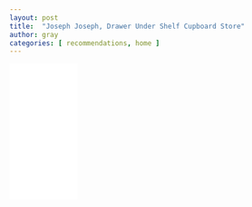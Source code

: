 ```yaml
---
layout: post
title:  "Joseph Joseph, Drawer Under Shelf Cupboard Store"
author: gray
categories: [ recommendations, home ]
---
```


<iframe sandbox="allow-popups allow-scripts allow-modals allow-forms allow-same-origin" style="width:120px;height:240px;" marginwidth="0" marginheight="0" scrolling="no" frameborder="0" src="//ws-na.amazon-adsystem.com/widgets/q?ServiceVersion=20070822&OneJS=1&Operation=GetAdHtml&MarketPlace=US&source=ss&ref=as_ss_li_til&ad_type=product_link&tracking_id=grayinfilm-20&language=en_US&marketplace=amazon&region=US&placement=B07R6NC943&asins=B07R6NC943&linkId=29959d40518607ebf3c6a8f9d85417a7&show_border=true&link_opens_in_new_window=true"></iframe>